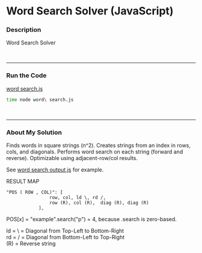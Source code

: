 # Word Search Solver (JavaScript)


### Description

Word Search Solver

<br />

---
### Run the Code

[word search.js](https://github.com/wrightben/codeeval/blob/master/code/word%20search.js)

```sh
time node word\ search.js
```

<br />

---
### About My Solution

Finds words in square strings (n^2). Creates strings from an index in rows, cols, and diagonals. Performs word search on each string (forward and reverse). Optimizable using adjacent-row/col results.

See [word search output.js](https://github.com/wrightben/codeeval/blob/master/code/output/word%20search%20output.js) for example. 


RESULT MAP

```
"POS ( ROW , COL)":	[
				row, col, ld \, rd /, 
				row (R), col (R),  diag (R), diag (R)
			],
```

POS[x] = "example".search("p") = 4, because .search is zero-based.

ld = \ = Diagonal from Top-Left to Bottom-Right <br />
rd = / = Diagonal from Bottom-Left to Top-Right <br />
(R) = Reverse string